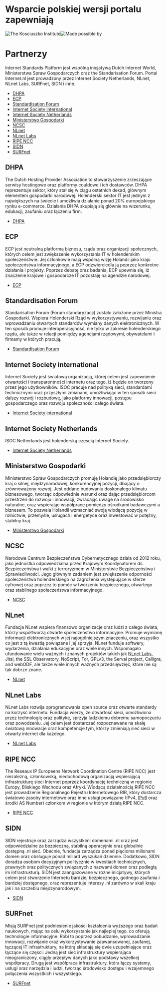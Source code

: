 # Wsparcie polskiej wersji portalu zapewniają

![The Kosciuszko Institute](/static/logo-ikang-icann.png)![Made possible by](/static/logo-icann.png)

# Partnerzy

Internet Standards Platform jest wspólną inicjatywą Dutch Internet World,
Ministerstwa Spraw Gospodarczych oraz the Standarisation Forum. 
Portal Internet.nl jest prowadzony przez Internet Society Netherlands, 
NLnet, NLnet Labs, SURFnet, SIDN i inne. 

- [DHPA](#dhpa)
- [ECP](#ecp)
- [Standardisation Forum](#standardisation-forum)
- [Internet Society international](#internet-society-international)
- [Internet Society Netherlands](#internet-society-netherlands)
- [Ministerstwo Gospodarki](#ministry-of-economic-affairs)
- [NCSC](#ncsc)
- [NLnet](#nlnet)
- [NLnet Labs](#nlnetlabs)
- [RIPE NCC](#ripe)
- [SIDN](#sidn)
- [SURFnet](#surfnet)

## DHPA

The Dutch Hosting Provider Association to stowarzyszenie zrzeszające serwisy hostingowe
oraz platformy couldowe i ich dostawców. DHPA reprezentuje sektor, który stał się w ciągu ostatnich dekad, 
głównym elementem gospodarki narodowej. Holenderski sektor IT jest jednym z największych na świecie
i umożliwia działanie ponad 20% europejskiego rynku e-commerce. Działania DHPA skupiają się głównie na wizerunku,
edukacji, zaufaniu oraz łączeniu firm. 

- [DHPA](https://www.dhpa.nl/)

## ECP

ECP jest neutralną platformą biznesu, rządu oraz organizacji społecznych, których celem jest zwiększenie wykorzystania IT 
w holenderskim społeczeństwie. Jej członkowie mają wspólną wizję Holandii jako kraju społeczeństwa informacyjnego, 
a ECP odzwierciedla ją poprzez konkretne działania i projekty. Poprzez debatę oraz badania, ECP upewnia się,
iż znaczenie krajowe i gospodarcze  IT  pozostaję na agendzie narodowej. 

- [ECP](https://ecp.nl/)

## Standardisation Forum

Standarisation Forum (Forum standaryzacji) zostało założone przez Ministra Gospodarki. 
Wspiera Holenderski Rząd w wykorzystywaniu, rozwijaniu oraz wprowadzaniu otwartych standardów wymiany danych elektronicznych.
W ten sposób promuje interoperacyjność, nie tylko w zakresie holenderskiego rządu, ale także w relacji pomiędzy agencjami rządowymi,
obywatelami i firmamy w których pracują. 

- [Standardisation Forum](https://www.forumstandaardisatie.nl/english/)

## Internet Society international

Internet Society jest światową organizacją, której celem jest zapewnienie otwartości i transparentności internetu oraz tego, 
iż będzie on tworzony przez jego użytkowników. ISOC pracuje nad polityką sieci, standardami technicznymi oraz przyszłymi zmianami,
umożliwiając w ten sposób sieci dalszy rozwój i rozbudowę, jako platformy innowacji, postępu gospodarczego oraz rozwoju społeczności całego świata.

- [Internet Society international](http://www.internetsociety.org/)

## Internet Society Netherlands

ISOC Netherlands jest holenderską częścią Internet Society.

- [Internet Society Netherlands](http://isoc.nl/)

## Ministerstwo Gospodarki

Ministerstwo Spraw Gospodarczych promuję Holandię jako przedsiębiorczy kraj o silnej,
międzynarodowej, konkurencyjnej pozycji, dbający o zrównoważony rozwój.
Jest oddane budowaniu doskonałego klimatu biznesowego, tworząc odpowiednie warunki oraz
dając przedsiębiorcom przestrzeń do rozwoju i innowacji, zwracając uwagę na środowisko naturalne,
oraz wspierając współpracę pomiędzy ośrodkami badawczymi a biznesem. To pozwala Holandii wzmacniać swoją wiodącą pozycję
w rolnictwie, przemyśle, usługach i energetyce oraz inwestować w potężny, stabilny kraj. 

- [Ministerstwo Gospodarki](http://www.government.nl/ministries/ez)

## NCSC

Narodowe Centrum Bezpieczeństwa Cybernetycznego działa od 2012 roku, jako jednostka odpowiedzialna przed
Krajowym Koordynatorem ds. Bezpieczeństwa i walki z terroryzmem w Ministerstwie Bezpieczeństwa i Sprawiedliwości. 
Jego głównym zadaniem jest zwiększenie odporności społeczeństwa holenderskiego na zagrożenia występujące 
w sferze cyfrowej oraz poprzez to pomóc w tworzeniu bezpiecznego, otwartego oraz stabilnego społeczeństwa informacyjnego.

- [NCSC](https://www.ncsc.nl/english)

## NLnet

Fundacja NLnet wspiera finansowo organizacje oraz ludzi z całego świata, którzy współtworzą otwarte społeczeństwo informacyjne. 
Promuje wymianę informacji elektronicznych w jej najogólniejszym znaczeniu, 
oraz wszystko co jest z tą kwestią powiązane i jej sprzyja. NLnet funduje softwery, 
wydarzenia, działania edukacyjne oraz wiele innych. Wspomagało ufundowanie wielu ważnych 
i znanych projektów takich jak  [NLnet Labs](/partners/#NLnetLabs),  Jitsi, the SSL Observatory, 
NoScript, Tor, GPLv3, the Serval project, Calligra, and webODF, ale także wiele innych ważnych przedsięwzięć,
które nie są tak dobrze znane. 

- [NLnet](https://nlnet.nl/)

## NLnet Labs

NLnet Labs rozwija oprogramowania open source oraz otwarte standardy na korzyść internetu. 
Fundacja wierzy, że otwartość sieci, umożliwiona przez technologię oraz politykę, sprzyja ludzkiemu dobremu samopoczuciu 
oraz powodzeniu. Jej celem jest dostarczać rozpoznawane na skalę światową innowacje oraz kompetencje tym, 
którzy zmieniają sieć sieci w otwarty internet dla każdego.

- [NLnet Labs](http://www.nlnetlabs.nl/)

## RIPE NCC

The Reseaux IP Europeens Network Coordination Centre (RIPE NCC) jest niezależną, członkowską,
niedochodową organizacją wspierającą infrastrukturę sieci Internet poprzez koordynację techniczną w regionie Europy, 
Bliskiego Wschodu oraz Afryki. Wiodącą działalnością RIPE NCC jest prowadzenie Regionalnego Rejestru Internetowego RIR, 
który dostarcza światowo zasoby internetowe oraz inne usługi powiązane (IPv4, [IPv6](/faqs/ipv6/) oraz środki AS Number)
członkom w regionie w którym działą RIPE NCC.

- [RIPE NCC](https://www.ripe.net/)

## SIDN

SIDN rejestruje oraz zarządza wszystkimi domenami .nl oraz jest odpowiedzialne za bezpieczną, 
stabilną operacyjnie oraz globalnie dostępną .nl sieć. Obecnie, fundacja zarządza ponad pięcioma milionami domen 
oraz obsługuje ponad miliard wyszukań dziennie. Dodatkowo, SIDN doradza osobom decyzyjnym politycznie w kwestiach technicznych, 
prawnych oraz politycznych związanych z nazwami domen oraz podległą im infrastrukturą. 
SIDN jest zaangażowane w różne inicjatywy, których celem jest stworzenie Internetu bardziej bezpiecznego, 
godnego zaufania i bardziej dostępnego, oraz reprezentuje interesy .nl zarówno w skali kraju jak i na szczeblu międzynarodowym. 

- [SIDN](https://www.sidn.nl/)

## SURFnet

Misją SURFnet jest podniesienie jakości kształcenia wyższego  oraz badań naukowych, 
mając na celu wykorzystanie jak najlepiej tego, co oferują technologie informacyjne. 
Robi to poprzez pobudzanie, wprowadzanie innowacji, rozwijanie oraz wykorzystywanie zaawansowanej,
zaufanej, łączącej IT infrastruktury, na którą składają się dwie uzupełniające oraz łączące się części:
Jedną jest sieć infrastruktury wspierająca nieograniczony, ciągły przepływ danych jako podstawy wszelkiej współpracy. 
Drugą jest współpraca infrastruktury, która łączy systemy, usługi oraz narzędzia i ludzi, tworząc środowisko dostępu 
i wzajemnego połączenia wszystkich i wszystkiego. 

- [SURFnet](https://www.surf.nl/en/about-surf/subsidiaries/surfnet)
